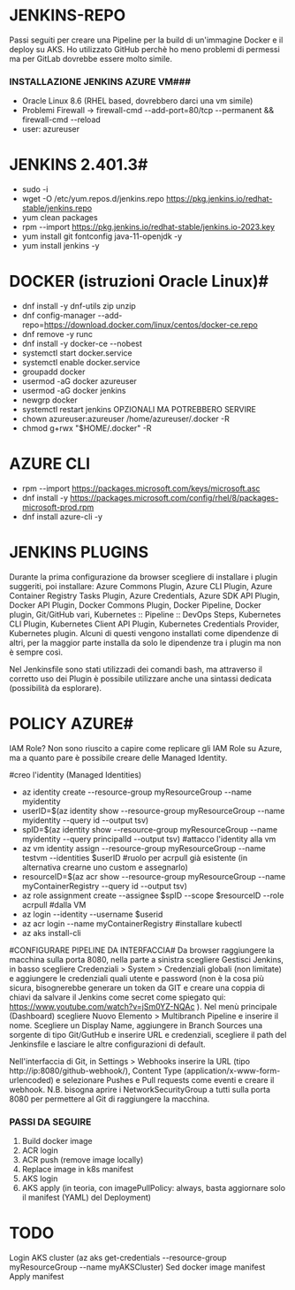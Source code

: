 # JENKINS-REPO #

Passi seguiti per creare una Pipeline per la build di un'immagine Docker e il deploy su AKS.
Ho utilizzato GitHub perchè ho meno problemi di permessi ma per GitLab dovrebbe essere molto simile.

### INSTALLAZIONE JENKINS AZURE VM###
- Oracle Linux 8.6 (RHEL based, dovrebbero darci una vm simile)
- Problemi Firewall -> firewall-cmd --add-port=80/tcp --permanent && firewall-cmd --reload
- user: azureuser

# JENKINS 2.401.3#
- sudo -i
- wget -O /etc/yum.repos.d/jenkins.repo https://pkg.jenkins.io/redhat-stable/jenkins.repo
- yum clean packages
- rpm --import https://pkg.jenkins.io/redhat-stable/jenkins.io-2023.key
- yum install git fontconfig java-11-openjdk -y
- yum install jenkins -y

# DOCKER (istruzioni Oracle Linux)#
- dnf install -y dnf-utils zip unzip
- dnf config-manager --add-repo=https://download.docker.com/linux/centos/docker-ce.repo
- dnf remove -y runc
- dnf install -y docker-ce --nobest
- systemctl start docker.service
- systemctl enable docker.service
- groupadd docker
- usermod -aG docker azureuser
- usermod -aG docker jenkins
- newgrp docker
- systemctl restart jenkins
OPZIONALI MA POTREBBERO SERVIRE
- chown azureuser:azureuser /home/azureuser/.docker -R
- chmod g+rwx "$HOME/.docker" -R


# AZURE CLI #
- rpm --import https://packages.microsoft.com/keys/microsoft.asc
- dnf install -y https://packages.microsoft.com/config/rhel/8/packages-microsoft-prod.rpm
- dnf install azure-cli -y


# JENKINS PLUGINS #
Durante la prima configurazione da browser scegliere di installare i plugin suggeriti, 
poi installare: Azure Commons Plugin, Azure CLI Plugin, Azure Container Registry Tasks Plugin, Azure Credentials, Azure SDK API Plugin, Docker API Plugin, Docker Commons Plugin, Docker Pipeline, Docker plugin, Git/GitHub vari, Kubernetes :: Pipeline :: DevOps Steps, Kubernetes CLI Plugin, Kubernetes Client API Plugin, Kubernetes Credentials Provider, Kubernetes plugin.
Alcuni di questi vengono installati come dipendenze di altri, per la maggior parte installa da solo le dipendenze tra i plugin ma non è sempre così.

Nel Jenkinsfile sono stati utilizzadi dei comandi bash, ma attraverso il corretto uso dei Plugin è possibile utilizzare anche una sintassi dedicata (possibilità da esplorare).

# POLICY AZURE#
IAM Role?
Non sono riuscito a capire come replicare gli IAM Role su Azure, ma a quanto pare è possibile creare delle Managed Identity.

#creo l'identity (Managed Identities)
- az identity create --resource-group myResourceGroup --name myidentity
- userID=$(az identity show --resource-group myResourceGroup --name myidentity --query id --output tsv)
- spID=$(az identity show --resource-group myResourceGroup --name myidentity --query principalId --output tsv)
#attacco l'identity alla vm
- az vm identity assign --resource-group myResourceGroup --name testvm --identities $userID
#ruolo per acrpull già esistente (in alternativa crearne uno custom e assegnarlo)
- resourceID=$(az acr show --resource-group myResourceGroup --name myContainerRegistry --query id --output tsv)
- az role assignment create --assignee $spID --scope $resourceID --role acrpull
#dalla VM
- az login --identity --username $userid
- az acr login --name myContainerRegistry
#installare kubectl
- az aks install-cli

#CONFIGURARE PIPELINE DA INTERFACCIA#
Da browser raggiungere la macchina sulla porta 8080, nella parte a sinistra scegliere Gestisci Jenkins,
in basso scegliere Credenziali > System > Credenziali globali (non limitate) e aggiungere le credenziali quali utente e password (non è la cosa più sicura, bisognerebbe generare un token da GIT e creare una coppia di chiavi da salvare il Jenkins come secret come spiegato qui: https://www.youtube.com/watch?v=jSm0YZ-NQAc ).
Nel menù principale (Dashboard) scegliere Nuovo Elemento > Multibranch Pipeline e inserire il nome.
Scegliere un Display Name, aggiungere in Branch Sources una sorgente di tipo Git/GutHub e inserire URL e credenziali, scegliere il path del Jenkinsfile e lasciare le altre configurazioni di default.

Nell'interfaccia di Git, in Settings > Webhooks inserire la URL (tipo http://ip:8080/github-webhook/), Content Type (application/x-www-form-urlencoded) e selezionare Pushes e Pull requests come eventi e creare il webhook.
N.B. bisogna aprire i NetworkSecurityGroup a tutti sulla porta 8080 per permettere al Git di raggiungere la macchina.

### PASSI DA SEGUIRE ###
1. Build docker image
2. ACR login
3. ACR push (remove image locally)
4. Replace image in k8s manifest
5. AKS login
6. AKS apply (in teoria, con imagePullPolicy: always, basta aggiornare solo il manifest (YAML) del Deployment)

# TODO #
Login AKS cluster (az aks get-credentials --resource-group myResourceGroup --name myAKSCluster)
Sed docker image manifest
Apply manifest